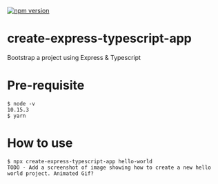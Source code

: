 [![npm version](https://badge.fury.io/js/create-express-typescript-app.svg)](https://badge.fury.io/js/create-express-typescript-app)
# create-express-typescript-app

Bootstrap a project using Express & Typescript

# Pre-requisite

    $ node -v
    10.15.3
    $ yarn

# How to use

    $ npx create-express-typescript-app hello-world
    TODO - Add a screenshot of image showing how to create a new hello world project. Animated Gif?
